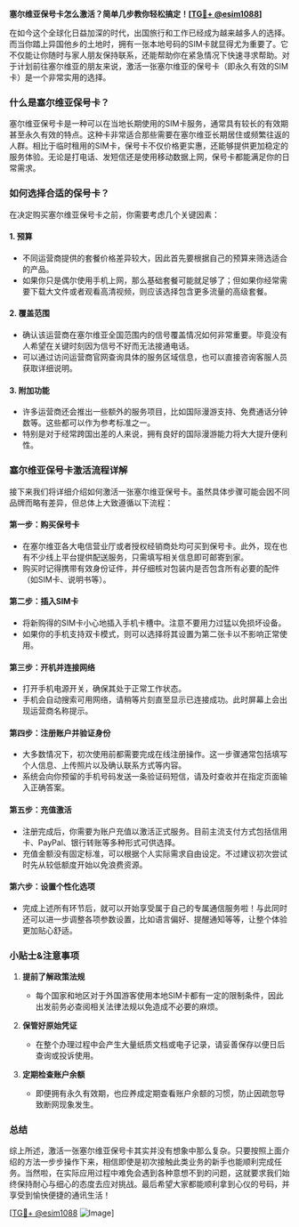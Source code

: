 **塞尔维亚保号卡怎么激活？简单几步教你轻松搞定！[[TG💪+ @esim1088](https://t.me/s/esim1088)]**

在如今这个全球化日益加深的时代，出国旅行和工作已经成为越来越多人的选择。而当你踏上异国他乡的土地时，拥有一张本地号码的SIM卡就显得尤为重要了。它不仅能让你随时与家人朋友保持联系，还能帮助你在紧急情况下快速寻求帮助。对于计划前往塞尔维亚的朋友来说，激活一张塞尔维亚的保号卡（即永久有效的SIM卡）是一个非常实用的选择。

### 什么是塞尔维亚保号卡？

塞尔维亚保号卡是一种可以在当地长期使用的SIM卡服务，通常具有较长的有效期甚至永久有效的特点。这种卡非常适合那些需要在塞尔维亚长期居住或频繁往返的人群。相比于临时租用的SIM卡，保号卡不仅价格更实惠，还能够提供更加稳定的服务体验。无论是打电话、发短信还是使用移动数据上网，保号卡都能满足你的日常需求。

### 如何选择合适的保号卡？

在决定购买塞尔维亚保号卡之前，你需要考虑几个关键因素：

#### 1. **预算**
   - 不同运营商提供的套餐价格差异较大，因此首先要根据自己的预算来筛选适合的产品。
   - 如果你只是偶尔使用手机上网，那么基础套餐可能就足够了；但如果你经常需要下载大文件或者观看高清视频，则应该选择包含更多流量的高级套餐。

#### 2. **覆盖范围**
   - 确认该运营商在塞尔维亚全国范围内的信号覆盖情况如何非常重要。毕竟没有人希望在关键时刻因为信号不好而无法接通电话。
   - 可以通过访问运营商官网查询具体的服务区域信息，也可以直接咨询客服人员获取详细说明。

#### 3. **附加功能**
   - 许多运营商还会推出一些额外的服务项目，比如国际漫游支持、免费通话分钟数等。这些都可以作为参考标准之一。
   - 特别是对于经常跨国出差的人来说，拥有良好的国际漫游能力将大大提升便利性。

### 塞尔维亚保号卡激活流程详解

接下来我们将详细介绍如何激活一张塞尔维亚保号卡。虽然具体步骤可能会因不同品牌而略有差异，但总体上大致遵循以下流程：

#### 第一步：购买保号卡
- 在塞尔维亚各大电信营业厅或者授权经销商处均可买到保号卡。此外，现在也有不少线上平台提供配送服务，只需填写相关信息即可邮寄到家。
- 购买时记得携带有效身份证件，并仔细核对包装内是否包含所有必要的配件（如SIM卡、说明书等）。

#### 第二步：插入SIM卡
- 将新购得的SIM卡小心地插入手机卡槽中。注意不要用力过猛以免损坏设备。
- 如果你的手机支持双卡模式，则可以选择将其设置为第二张卡以不影响正常使用。

#### 第三步：开机并连接网络
- 打开手机电源开关，确保其处于正常工作状态。
- 手机会自动搜索可用网络，请稍等片刻直至显示已连接成功。此时屏幕上会出现运营商名称提示。

#### 第四步：注册账户并验证身份
- 大多数情况下，初次使用前都需要完成在线注册操作。这一步骤通常包括填写个人信息、上传照片以及确认联系方式等内容。
- 系统会向你预留的手机号码发送一条验证码短信，请及时查收并在指定页面输入正确答案。

#### 第五步：充值激活
- 注册完成后，你需要为账户充值以激活正式服务。目前主流支付方式包括信用卡、PayPal、银行转账等多种形式可供选择。
- 充值金额没有固定标准，可以根据个人实际需求自由设定。不过建议初次尝试时先从较低额度开始以免浪费资源。

#### 第六步：设置个性化选项
- 完成上述所有环节后，就可以开始享受属于自己的专属通信服务啦！与此同时还可以进一步调整各项参数设置，比如语言偏好、提醒通知等等，让整个体验更加贴心舒适。

### 小贴士&注意事项

1. **提前了解政策法规**
   - 每个国家和地区对于外国游客使用本地SIM卡都有一定的限制条件，因此出发前务必查阅相关法律法规以免造成不必要的麻烦。
   
2. **保管好原始凭证**
   - 在整个办理过程中会产生大量纸质文档或电子记录，请妥善保存以便日后查询或投诉使用。

3. **定期检查账户余额**
   - 即便拥有永久有效期，也应养成定期查看账户余额的习惯，防止因疏忽导致断网现象发生。

### 总结

综上所述，激活一张塞尔维亚保号卡其实并没有想象中那么复杂。只要按照上面介绍的方法一步步操作下来，相信即使是初次接触此类业务的新手也能顺利完成任务。当然啦，在实际应用过程中难免会遇到各种意想不到的问题，这就要求我们始终保持耐心与细心的态度去应对挑战。最后希望大家都能顺利拿到心仪的号码，并享受到愉快便捷的通讯生活！

[[TG💪+ @esim1088](https://t.me/s/esim1088) ![Image](https://i.postimg.cc/4NQfJmqS/Snipaste-2025-05-13-00-14-12.png)]